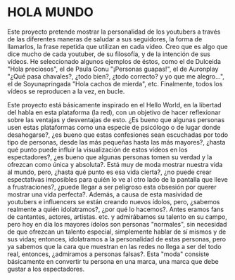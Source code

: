# HOLA MUNDO
Este proyecto pretende mostrar la personalidad de los youtubers a través de las diferentes maneras de saludar a sus seguidores, la forma de llamarlos, la frase repetida que utilizan en cada vídeo. Creo que es algo que dice mucho de cada youtuber, de su filosofía, y de la intención de sus vídeos. He seleccionado algunos ejemplos de éstos, como el de Dulceida "Hola preciosos", el de Paula Gonu "¡Personas guapas!", el de Auronplay "¿Qué pasa chavales?, ¿todo bien?, ¿todo correcto? y yo que me alegro...", el de Soyunapringada "Hola cachos de mierda", etc. Finalmente, todos los vídeos se reproducen a la vez, en bucle. 

Este proyecto está básicamente inspirado en el Hello World, en la libertad del habla en esta plataforma (la red), con un objetivo de hacer reflexionar sobre las ventajas y desventajas de esto. ¿Es bueno que algunas personas usen estas plataformas como una especie de psicólogo o de lugar donde desahogarse?, ¿es bueno que estas confesiones sean escuchadas por todo tipo de personas, desde las más pequeñas hasta las más mayores?, ¿hasta qué punto puede influir la visualización de estos vídeos en los espectadores?, ¿es bueno que algunas personas tomen su verdad y la ofrezcan como única y absoluta?. Está muy de moda mostrar nuestra vida al mundo, pero, ¿hasta qué punto es esa vida cierta?, ¿no puede crear espectativas imposibles para quién lo ve al otro lado de la pantalla que lleve a frustraciones?, ¿puede llegar a ser peligroso esta obsesión por querer mostrar una vida perfecta?. Además, a causa de esta masividad de youtubers e influencers se están creando nuevos ídolos, pero, ¿sabemos realmente a quién idolatramos?, ¿por qué lo hacemos?. Antes eramos fans de cantantes, actores, artistas. etc. y admirábamos su talento en su campo, pero hoy en día los mayores ídolos son personas "normales", sin necesidad de que ofrezcan un talento especial, simplemente hablar de sí mismos y de sus vidas; entonces, idolatramos a la personalidad de estas personas, pero ya sabemos que la cara que muestran en las redes no llega a ser del todo real, entonces, ¿admiramos a personas falsas?. Esta "moda" consiste básicamente en convertir tu persona en una marca, una marca que debe gustar a los espectadores.

